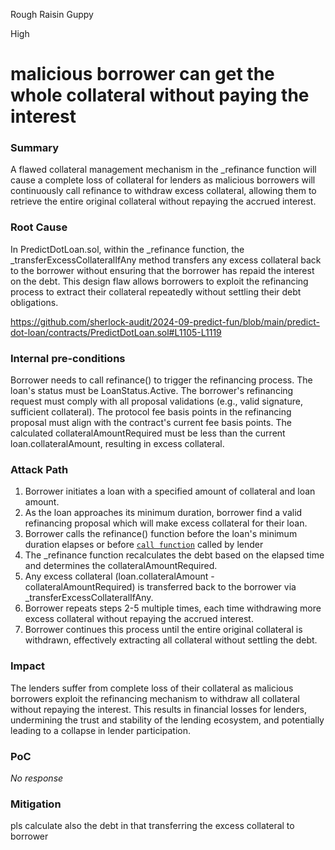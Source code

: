 Rough Raisin Guppy

High

# malicious borrower can get the whole collateral without paying the interest

### Summary

A flawed collateral management mechanism in the _refinance function will cause a complete loss of collateral for lenders as malicious borrowers will continuously call refinance to withdraw excess collateral, allowing them to retrieve the entire original collateral without repaying the accrued interest.

### Root Cause

In PredictDotLoan.sol, within the _refinance function, the _transferExcessCollateralIfAny method transfers any excess collateral back to the borrower without ensuring that the borrower has repaid the interest on the debt. This design flaw allows borrowers to exploit the refinancing process to extract their collateral repeatedly without settling their debt obligations.


https://github.com/sherlock-audit/2024-09-predict-fun/blob/main/predict-dot-loan/contracts/PredictDotLoan.sol#L1105-L1119

### Internal pre-conditions

Borrower needs to call refinance() to trigger the refinancing process.
The loan's status must be LoanStatus.Active.
The borrower's refinancing request must comply with all proposal validations (e.g., valid signature, sufficient collateral).
The protocol fee basis points in the refinancing proposal must align with the contract's current fee basis points.
The calculated collateralAmountRequired must be less than the current loan.collateralAmount, resulting in excess collateral.


### Attack Path

1. Borrower initiates a loan with a specified amount of collateral and loan amount.
2. As the loan approaches its minimum duration, borrower find  a valid refinancing proposal which will make excess collateral for their loan.
3. Borrower calls the refinance() function before the loan's minimum duration elapses or before [`call function`](https://github.com/sherlock-audit/2024-09-predict-fun/blob/main/predict-dot-loan/contracts/PredictDotLoan.sol#L534-L552)  called by lender
4. The _refinance function recalculates the debt based on the elapsed time and determines the collateralAmountRequired.
5. Any excess collateral (loan.collateralAmount - collateralAmountRequired) is transferred back to the borrower via _transferExcessCollateralIfAny.
6. Borrower repeats steps 2-5 multiple times, each time withdrawing more excess collateral without repaying the accrued interest.
7. Borrower continues this process until the entire original collateral is withdrawn, effectively extracting all collateral without settling the debt.

### Impact

The lenders suffer from complete loss of their collateral as malicious borrowers exploit the refinancing mechanism to withdraw all collateral without repaying the interest. This results in financial losses for lenders, undermining the trust and stability of the lending ecosystem, and potentially leading to a collapse in lender participation.

### PoC

_No response_

### Mitigation

pls calculate also the debt in that transferring the excess collateral to borrower